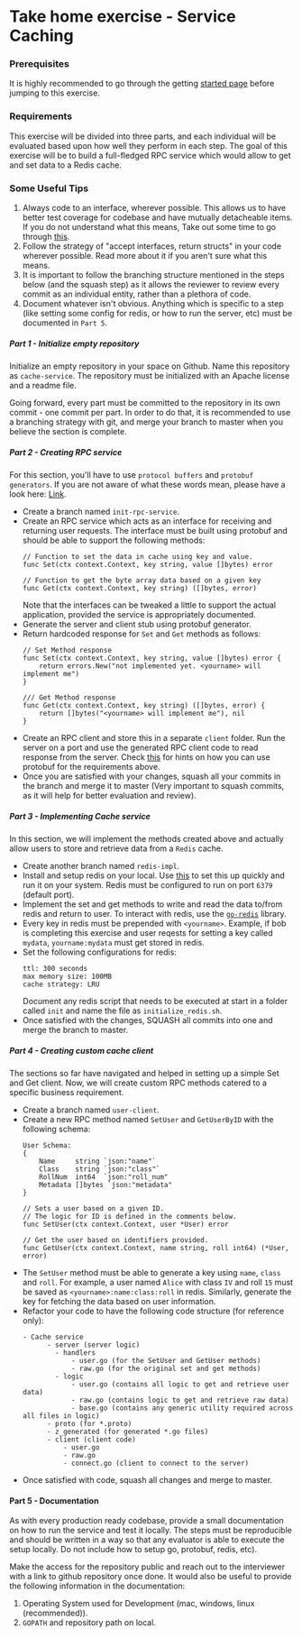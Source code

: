 # Take home exercise - Service Caching

### Prerequisites
It is highly recommended to go through the getting [started page](main/getting-started.md) before jumping to this exercise.

### Requirements
This exercise will be divided into three parts, and each individual will be evaluated based upon how well they perform in each step.
The goal of this exercise will be to build a full-fledged RPC service which would allow to get and set data to a Redis cache.

### Some Useful Tips
1. Always code to an interface, wherever possible. This allows us to have better test coverage for codebase and have mutually detacheable items. If you do not understand what this means, Take out some time to go through [this](https://medium.com/rungo/interfaces-in-go-ab1601159b3a).
2. Follow the strategy of "accept interfaces, return structs" in your code wherever possible. Read more about it if you aren't sure what this means.
3. It is important to follow the branching structure mentioned in the steps below (and the squash step) as it allows the reviewer to review every commit as an individual entity, rather than a plethora of code.
4. Document whatever isn't obvious. Anything which is specific to a step (like setting some config for redis, or how to run the server, etc) must be documented in `Part 5`.


##### Part 1 - Initialize empty repository
Initialize an empty repository in your space on Github. Name this repository as `cache-service`. The repository must be initialized with an Apache license and a readme file.

Going forward, every part must be committed to the repository in its own commit - one commit per part. In order to do that, it is recommended to use a branching strategy with git, and merge your branch to master when you believe the section is complete.

##### Part 2 - Creating RPC service
For this section, you'll have to use `protocol buffers` and `protobuf generators`. If you are not aware of what these words mean, please have a look here: [Link](https://developers.google.com/protocol-buffers/docs/reference/go-generated).

* Create a branch named `init-rpc-service`.
* Create an RPC service which acts as an interface for receiving and returning user requests. The interface must be built using protobuf and should be able to support the following methods:
    ```
    // Function to set the data in cache using key and value.
    func Set(ctx context.Context, key string, value []bytes) error
    
    // Function to get the byte array data based on a given key
    func Get(ctx context.Context, key string) ([]bytes, error)
    ```
    Note that the interfaces can be tweaked a little to support the actual application, provided the service is appropriately documented.
* Generate the server and client stub using protobuf generator.
* Return hardcoded response for `Set` and `Get` methods as follows:
    ```
    // Set Method response
    func Set(ctx context.Context, key string, value []bytes) error {
        return errors.New("not implemented yet. <yourname> will implement me")
    }
    
    /// Get Method response
    func Get(ctx context.Context, key string) ([]bytes, error) {
        return []bytes("<yourname> will implement me"), nil
    }
    ```
* Create an RPC client and store this in a separate `client` folder. Run the server on a port and use the generated RPC client code to read response from the server.
   Check [this](https://grpc.io/docs/languages/go/basics/) for hints on how you can use protobuf for the requirements above.
* Once you are satisfied with your changes, squash all your commits in the branch and merge it to master (Very important to squash commits, as it will help for better evaluation and review).

##### Part 3 - Implementing Cache service
In this section, we will implement the methods created above and actually allow users to store and retrieve data from a `Redis` cache.
* Create another branch named `redis-impl`.
* Install and setup redis on your local. Use [this](https://redis.io/topics/quickstart) to set this up quickly and run it on your system. Redis must be configured to run on port `6379` (default port).
* Implement the set and get methods to write and read the data  to/from redis and return to user. To interact with redis, use the [`go-redis`](https://github.com/go-redis/redis) library.
* Every key in redis must be prepended with `<yourname>`. Example, if bob is completing this exercise and user reqests for setting a key called `mydata`, `yourname:mydata` must get stored in redis.
* Set the following configurations for redis:
    ```
    ttl: 300 seconds
    max memory size: 100MB
    cache strategy: LRU
    ```
    Document any redis script that needs to be executed at start in a folder called `init` and name the file as `initialize_redis.sh`.
* Once satisfied with the changes, SQUASH all commits into one and merge the branch to master.

##### Part 4 - Creating custom cache client
The sections so far have navigated and helped in setting up a simple Set and Get client. Now, we will create custom RPC methods catered to a specific business requirement.

* Create a branch named `user-client`.
* Create a new RPC method named `SetUser` and `GetUserByID` with the following schema:
    ```
    User Schema:
    {
        Name     string `json:"name"`
        Class    string `json:"class"`
        RollNum  int64  `json:"roll_num"
        Metadata []bytes `json:"metadata"
    }
    
    // Sets a user based on a given ID.
    // The logic for ID is defined in the comments below.
    func SetUser(ctx context.Context, user *User) error
    
    // Get the user based on identifiers provided.
    func GetUser(ctx context.Context, name string, roll int64) (*User, error)
    ```
* The `SetUser` method must be able to generate a key using `name`, `class` and `roll`. For example, a user named `Alice` with class `IV` and roll `15` must be saved as `<yourname>:name:class:roll` in redis. Similarly, generate the key for fetching the data based on user information.
* Refactor your code to have the following code structure (for reference only):
    ```    
    - Cache service
          - server (server logic)
            - handlers
                - user.go (for the SetUser and GetUser methods)
                - raw.go (for the original set and get methods)
            - logic
                - user.go (contains all logic to get and retrieve user data)
                - raw.go (contains logic to get and retrieve raw data)
                - base.go (contains any generic utility required across all files in logic)
          - proto (for *.proto)
          - z_generated (for generated *.go files)
          - client (client code)
              - user.go
              - raw.go
              - connect.go (client to connect to the server)
    ```
* Once satisfied with code, squash all changes and merge to master.


#### Part 5 - Documentation
As with every production ready codebase, provide a small documentation on how to run the service and test it locally. The steps must be reproducible and should be written in a way so that any evaluator is able to execute the setup locally. Do not include how to setup go, protobuf, redis, etc).

Make the access for the repository public and reach out to the interviewer with a link to github repository once done. It would also be useful to provide the following information in the documentation:
1. Operating System used for Development (mac, windows, linux (recommended)).
2. `GOPATH` and repository path on local.
